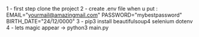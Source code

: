 1 - first step clone the project
2 - create .env file when u put :   EMAIL="yourmail@amazingmail.com"
                                    PASSWORD="mybestpassword"
                                    BIRTH_DATE="24/12/0000"
3 - pip3 install beautifulsoup4 selenium dotenv
4 - lets magic appear -> python3 main.py